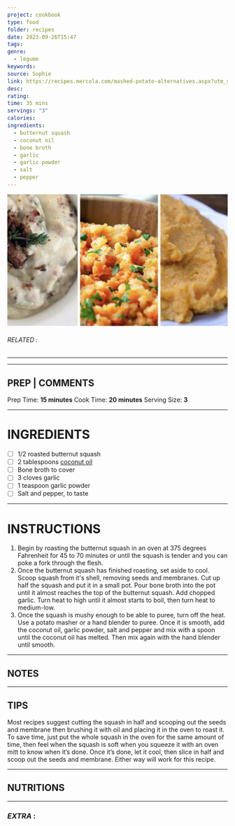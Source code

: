 ```yaml
---
project: cookbook
type: food
folder: recipes
date: 2023-09-26T15:47
tags: 
genre:
  - legume
keywords: 
source: Sophie
link: https://recipes.mercola.com/mashed-potato-alternatives.aspx?utm_source=prnl&utm_medium=email&utm_content=art2&utm_campaign=20181122Z1&et_cid=DM248489&et_rid=476389484
desc: 
rating: 
time: 35 mins
servings: "3"
calories: 
ingredients:
  - butternut squash
  - coconut oil
  - bone broth
  - garlic
  - garlic powder
  - salt
  - pepper
---
```


![IMAGE](image_396.png)

###### *RELATED* : 
---


---
## PREP | COMMENTS

Prep Time: **15 minutes** Cook Time: **20 minutes** Serving Size: **3**

---
# INGREDIENTS

- [ ] 1/2 roasted butternut squash
- [ ] 2 tablespoons [coconut oil](https://articles.mercola.com/sites/articles/archive/2013/11/18/coconut-oil-uses.aspx)
- [ ] Bone broth to cover
- [ ] 3 cloves garlic
- [ ] 1 teaspoon garlic powder
- [ ] Salt and pepper, to taste

---
# INSTRUCTIONS

1. Begin by roasting the butternut squash in an oven at 375 degrees Fahrenheit for 45 to 70 minutes or until the squash is tender and you can poke a fork through the flesh.
2. Once the butternut squash has finished roasting, set aside to cool. Scoop squash from it's shell, removing seeds and membranes. Cut up half the squash and put it in a small pot. Pour bone broth into the pot until it almost reaches the top of the butternut squash. Add chopped garlic. Turn heat to high until it almost starts to boil, then turn heat to medium-low.
3. Once the squash is mushy enough to be able to puree, turn off the heat. Use a potato masher or a hand blender to puree. Once it is smooth, add the coconut oil, garlic powder, salt and pepper and mix with a spoon until the coconut oil has melted. Then mix again with the hand blender until smooth.

---
## NOTES



---
## TIPS

Most recipes suggest cutting the squash in half and scooping out the seeds and membrane then brushing it with oil and placing it in the oven to roast it. To save time, just put the whole squash in the oven for the same amount of time, then feel when the squash is soft when you squeeze it with an oven mitt to know when it’s done. Once it’s done, let it cool, then slice in half and scoop out the seeds and membrane. Either way will work for this recipe.

---
## NUTRITIONS



---
### *EXTRA* :



